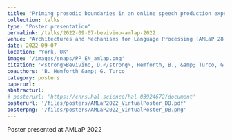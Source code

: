 ```yaml
---
title: "Priming prosodic boundaries in an online speech production experiment"
collection: talks
type: "Poster presentation"
permalink: /talks/2022-09-07-bevivino-amlap-2022
venue: "Architectures and Mechanisms for Language Processing (AMLaP 28)"
date: 2022-09-07
location: "York, UK"
image: '/images/snaps/PP_EN_amlap.png'
citation: '<strong>Bevivino, D.</strong>, Hemforth, B., &amp; Turco, G. (2022). Priming prosodic boundaries in an online speech production experiment. <em>Architectures and Mechanisms for Language Processing (AMLaP 28)</em>. York, UK.'
coauthors: 'B. Hemforth &amp; G. Turco'
category: posters
paperurl: 
abstracturl: 
# posterurl: 'https://cnrs.hal.science/hal-03924672/document'
posterurl: '/files/posters/AMLaP2022_VirtualPoster_DB.pdf'
posterpng: '/files/posters/AMLaP2022_VirtualPoster_DB.png'
---
```


Poster presented at AMLaP 2022

<!-- [![amlap2022 poster]({{ site.url }}/files/posters/AMLaP2022_VirtualPoster_DB.png)]({{ site.url }}/files/posters/AMLaP2022_VirtualPoster_DB.pdf) -->

<!-- <a href="{{ site.url }}/files/posters/AMLaP2022_VirtualPoster_DB.pdf" target="_blank">
  <img src="{{ site.url }}/files/posters/AMLaP2022_VirtualPoster_DB.png" style="max-width:50%;">
</a> -->